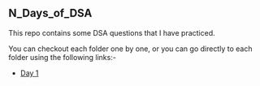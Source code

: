 ## N_Days_of_DSA
This repo contains some DSA questions that I have practiced.

You can checkout each folder one by one, or you can go directly to each folder using the following links:-

  - [Day 1](https://github.com/Arka2001/N_Days_of_DSA/tree/main/Day_1)
